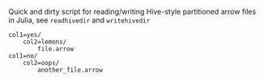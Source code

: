 Quick and dirty script for reading/writing Hive-style partitioned arrow files in Julia, see `readhivedir` and `writehivedir`

```
col1=yes/
    col2=lemons/
        file.arrow
col1=no/
    col2=oops/
        another_file.arrow
```
